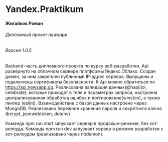 # Yandex.Praktikum
#### Жигайков Роман
###### Дипломный проект newsapp
###### Версия 1.0.5

Backend-часть дипломного проекта по курсу веб-разработки. Api развёрнуто на облачном сервере платформы Яндекс.Облако. Создан домен, за ним закреплен публичный IP-адрес сервера. Выпущены и подключены сертификаты безопасности. К Api можно обратиться по https://api.newsapp.gq. Реализована валидация данных(@hapi/joi, celebrate), которые приходят в теле и параметрах запроса, настроена централизованная обработка ошибок и логгирование(winston), а также линтер (eslint). Взаимодействие с базой данных настроено через MongoDB. Реализовано бережное хранение пароля и секретного ключа (bcrypt, jsonwebtoken, dotenv)

Команда npm run start запускает сервер в продакшн-режиме, без хот-релоуда.
Команда npm run dev запускает сервер в режиме разработки с хот-релоудом (реализовано через nodemon).
